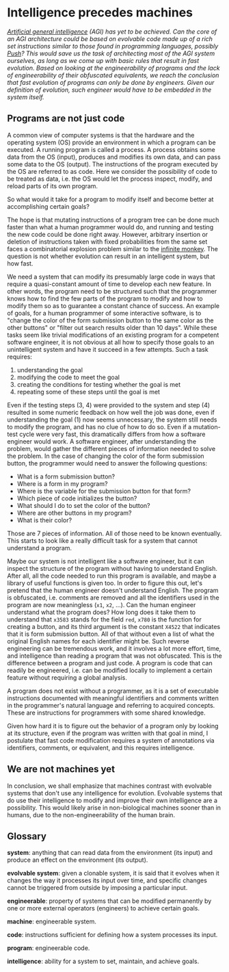 Intelligence precedes machines
==============================

_[Artificial general
intelligence](http://en.wikipedia.org/wiki/Artificial_general_intelligence)
(AGI) has yet to be achieved. Can the core of an AGI
architecture could be based on evolvable code made up of a rich set
instructions similar to those found in programming languages, possibly
[Push](http://faculty.hampshire.edu/lspector/push.html)?
This would save us the task of architecting most of the AGI system
ourselves, as long as we come up with basic rules that result in fast
evolution. Based on looking at the engineerability of programs and
the lack of engineerability of their obfuscated equivalents, we reach
the conclusion that fast evolution of programs can only be done by
engineers. Given our definition of evolution, such engineer would
have to be embedded in the system itself._


Programs are not just code
--------------------------

A common view of computer systems is that the hardware and the
operating system (OS) provide an environment in which a program can be
executed. A running program is called a process. A process obtains some data
from the OS (input), produces and modifies its own data, and can pass
some data to the OS (output).
The instructions of the program executed by the OS are referred
to as code. Here we consider the
possibility of code to be treated as data, i.e. the OS would let the
process inspect, modify, and reload parts of its own program.

So what would it take for a program to modify itself and become better
at accomplishing certain goals?

The hope is that mutating instructions of a program tree can be done
much faster than what a human programmer would do, and running and
testing the new code could be done right away. However, arbitrary
insertion or deletion of instructions taken with fixed probabilities
from the same set faces a combinatorial explosion problem similar to
the [infinite
monkey](http://en.wikipedia.org/wiki/Infinite_monkey_theorem).
The question is not whether evolution can result in an intelligent
system, but how fast.

We need a system that can modify its presumably large code in ways
that require a quasi-constant amount of time to develop each new feature.
In other words, the program need to be structured such that the
programmer knows how to find the few parts of the program to modify
and how to modify them so as to guarantee a constant chance of success.
An example of goals, for a human programmer of some interactive
software, is to "change the color of the form submission button to
the same color as the other buttons" or "filter out search results
older than 10 days". While these tasks seem like trivial modifications
of an existing program for a competent software engineer, it is not
obvious at all how to specify those goals to an unintelligent system
and have it succeed in a few attempts. Such a task requires:

1. understanding the goal
2. modifying the code to meet the goal
3. creating the conditions for testing whether the goal is met
4. repeating some of these steps until the goal is met

Even if the testing steps (3, 4) were provided to the system and step
(4) resulted in some numeric feedback on how well the job was done, even
if understanding the goal (1) now seems unnecessary, the system still
needs to modify the program, and has no clue of how to do
so. Even if a mutation-test cycle were very fast, this dramatically
differs from how a software engineer would work. A software engineer,
after understanding the problem, would gather the different pieces of
information needed to solve the problem. In the case of changing the
color of the form submission button, the programmer would need to
answer the following questions:

* What is a form submission button?
* Where is a form in my program?
* Where is the variable for the submission button for that form?
* Which piece of code initializes the button?
* What should I do to set the color of the button?
* Where are other buttons in my program?
* What is their color?

Those are 7 pieces of information. All of those need to be known
eventually. This starts to look like a really difficult task for a system
that cannot understand a program.

Maybe our system is not intelligent
like a software engineer, but it can inspect the structure of the
program without having to understand English. After all, all the code
needed to run this program is available, and maybe a library of useful
functions is given too. In order to figure this out, let's pretend
that the human engineer doesn't understand English. The program is
obfuscated, i.e. comments are removed and all the identifiers used in
the program are now meaningless (`x1`, `x2`, ...). Can the human engineer
understand what the program does? How long does it take them to
understand that `x3583` stands for the field `red`, `x780` is the function
for creating a button, and its third argument is the constant `X4522` that
indicates that it is form submission button. All of that without even
a list of what the original English names for each identifier
might be. Such reverse engineering can be tremendous work, and it
involves a lot more effort, time, and intelligence than reading a
program that was not obfuscated. This is the difference between a
program and just code. A program is code that can readily be
engineered, i.e. can be modified locally to implement a certain
feature without requiring a global analysis.

A program does not exist
without a programmer, as it is a set of executable instructions
documented with meaningful identifiers and comments written in the
programmer's natural language and referring to acquired concepts.
These are instructions for programmers with some shared knowledge.

Given how hard it is to figure out the behavior of a program only by
looking at its structure, even if the program was written with that
goal in mind, I postulate that fast code modification requires
a system of annotations via identifiers, comments, or
equivalent, and this requires intelligence.


We are not machines yet
-----------------------

In conclusion, we shall emphasize that machines contrast with
evolvable systems that don't use any intelligence for evolution. Evolvable
systems that do use their intelligence to modify and improve their own
intelligence are a possibility. This would likely arise in non-biological
machines sooner than in humans, due to the non-engineerability of the
human brain.


Glossary
--------

**system**: anything that can read data from the environment (its input) and
produce an effect on the environment (its output).

**evolvable system**: given a clonable system, it is said that it evolves
when it changes the way it processes its input over time, and specific
changes cannot be triggered from outside by
imposing a particular input.

**engineerable**: property of systems that can be modified permanently by
one or more external operators (engineers) to achieve certain goals.

**machine**: engineerable system.

**code**: instructions sufficient for defining how a system processes
its input.

**program**: engineerable code.

**intelligence**: ability for a system to set, maintain, and achieve goals.
